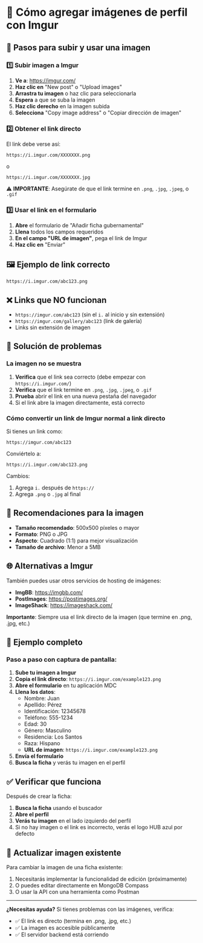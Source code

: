 # 📸 Cómo agregar imágenes de perfil con Imgur

## 🎯 Pasos para subir y usar una imagen

### 1️⃣ Subir imagen a Imgur

1. **Ve a**: https://imgur.com/
2. **Haz clic en** "New post" o "Upload images"
3. **Arrastra tu imagen** o haz clic para seleccionarla
4. **Espera** a que se suba la imagen
5. **Haz clic derecho** en la imagen subida
6. **Selecciona** "Copy image address" o "Copiar dirección de imagen"

### 2️⃣ Obtener el link directo

El link debe verse así:
```
https://i.imgur.com/XXXXXXX.png
```

o

```
https://i.imgur.com/XXXXXXX.jpg
```

⚠️ **IMPORTANTE**: Asegúrate de que el link termine en `.png`, `.jpg`, `.jpeg`, o `.gif`

### 3️⃣ Usar el link en el formulario

1. **Abre** el formulario de "Añadir ficha gubernamental"
2. **Llena** todos los campos requeridos
3. **En el campo "URL de imagen"**, pega el link de Imgur
4. **Haz clic en** "Enviar"

## 🖼️ Ejemplo de link correcto

```
https://i.imgur.com/abc123.png
```

## ❌ Links que NO funcionan

- `https://imgur.com/abc123` (sin el `i.` al inicio y sin extensión)
- `https://imgur.com/gallery/abc123` (link de galería)
- Links sin extensión de imagen

## 🔧 Solución de problemas

### La imagen no se muestra

1. **Verifica** que el link sea correcto (debe empezar con `https://i.imgur.com/`)
2. **Verifica** que el link termine en `.png`, `.jpg`, `.jpeg`, o `.gif`
3. **Prueba** abrir el link en una nueva pestaña del navegador
4. Si el link abre la imagen directamente, está correcto

### Cómo convertir un link de Imgur normal a link directo

Si tienes un link como:
```
https://imgur.com/abc123
```

Conviértelo a:
```
https://i.imgur.com/abc123.png
```

Cambios:
1. Agrega `i.` después de `https://`
2. Agrega `.png` o `.jpg` al final

## 🎨 Recomendaciones para la imagen

- **Tamaño recomendado**: 500x500 píxeles o mayor
- **Formato**: PNG o JPG
- **Aspecto**: Cuadrado (1:1) para mejor visualización
- **Tamaño de archivo**: Menor a 5MB

## 🌐 Alternativas a Imgur

También puedes usar otros servicios de hosting de imágenes:

- **ImgBB**: https://imgbb.com/
- **PostImages**: https://postimages.org/
- **ImageShack**: https://imageshack.com/

**Importante**: Siempre usa el link directo de la imagen (que termine en .png, .jpg, etc.)

## 📝 Ejemplo completo

### Paso a paso con captura de pantalla:

1. **Sube tu imagen a Imgur**
2. **Copia el link directo**: `https://i.imgur.com/example123.png`
3. **Abre el formulario** en tu aplicación MDC
4. **Llena los datos**:
   - Nombre: Juan
   - Apellido: Pérez
   - Identificación: 12345678
   - Teléfono: 555-1234
   - Edad: 30
   - Género: Masculino
   - Residencia: Los Santos
   - Raza: Hispano
   - **URL de imagen**: `https://i.imgur.com/example123.png`
5. **Envía el formulario**
6. **Busca la ficha** y verás tu imagen en el perfil

## ✅ Verificar que funciona

Después de crear la ficha:

1. **Busca la ficha** usando el buscador
2. **Abre el perfil**
3. **Verás tu imagen** en el lado izquierdo del perfil
4. Si no hay imagen o el link es incorrecto, verás el logo HUB azul por defecto

## 🔄 Actualizar imagen existente

Para cambiar la imagen de una ficha existente:

1. Necesitarás implementar la funcionalidad de edición (próximamente)
2. O puedes editar directamente en MongoDB Compass
3. O usar la API con una herramienta como Postman

---

**¿Necesitas ayuda?** Si tienes problemas con las imágenes, verifica:
- ✅ El link es directo (termina en .png, .jpg, etc.)
- ✅ La imagen es accesible públicamente
- ✅ El servidor backend está corriendo
